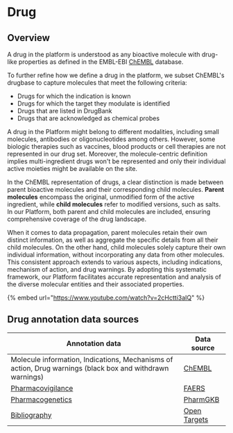 # Drug

## Overview

A drug in the platform is understood as any bioactive molecule with drug-like properties as defined in the EMBL-EBI [ChEMBL](https://www.ebi.ac.uk/chembl/) database.

To further refine how we define a drug in the platform, we subset ChEMBL's drugbase to capture molecules that meet the following criteria:

* Drugs for which the indication is known
* Drugs for which the target they modulate is identified
* Drugs that are listed in DrugBank
* Drugs that are acknowledged as chemical probes

A drug in the Platform might belong to different modalities, including small molecules, antibodies or oligonucleotides among others. However, some biologic therapies such as vaccines, blood products or cell therapies are not represented in our drug set. Moreover, the molecule-centric definition implies multi-ingredient drugs won't be represented and only their individual active moieties might be available on the site.

In the ChEMBL representation of drugs, a clear distinction is made between parent bioactive molecules and their corresponding child molecules. **Parent molecules** encompass the original, unmodified form of the active ingredient, while **child molecules** refer to modified versions, such as salts. In our Platform, both parent and child molecules are included, ensuring comprehensive coverage of the drug landscape.

When it comes to data propagation, parent molecules retain their own distinct information, as well as aggregate the specific details from all their child molecules. On the other hand, child molecules solely capture their own individual information, without incorporating any data from other molecules. This consistent approach extends to various aspects, including indications, mechanism of action, and drug warnings. By adopting this systematic framework, our Platform facilitates accurate representation and analysis of the diverse molecular entities and their associated properties.

{% embed url="https://www.youtube.com/watch?v=2cHctti3aIQ" %}

## Drug annotation data sources

| Annotation data                                                                                                                 | Data source                                                                                                     |
| ------------------------------------------------------------------------------------------------------------------------------- | --------------------------------------------------------------------------------------------------------------- |
| Molecule information, Indications, Mechanisms of action, Drug warnings (black box and withdrawn warnings)                       | [ChEMBL](https://www.ebi.ac.uk/chembl/)                                                                         |
| [Pharmacovigilance](pharmacovigilance.md)                                                                                       | [FAERS](https://www.fda.gov/drugs/surveillance/questions-and-answers-fdas-adverse-event-reporting-system-faers) |
| [Pharmacogenetics ](https://app.gitbook.com/o/-LC3OlEMulAutIN2QOro/s/-MU4dMxOmLaVNWfVNvpC/\~/changes/445/drug/pharmacogenetics) | [PharmGKB](https://www.pharmgkb.org/)                                                                           |
| [Bibliography](../bibliography.md)                                                                                              | [Open Targets](../bibliography.md)                                                                              |
